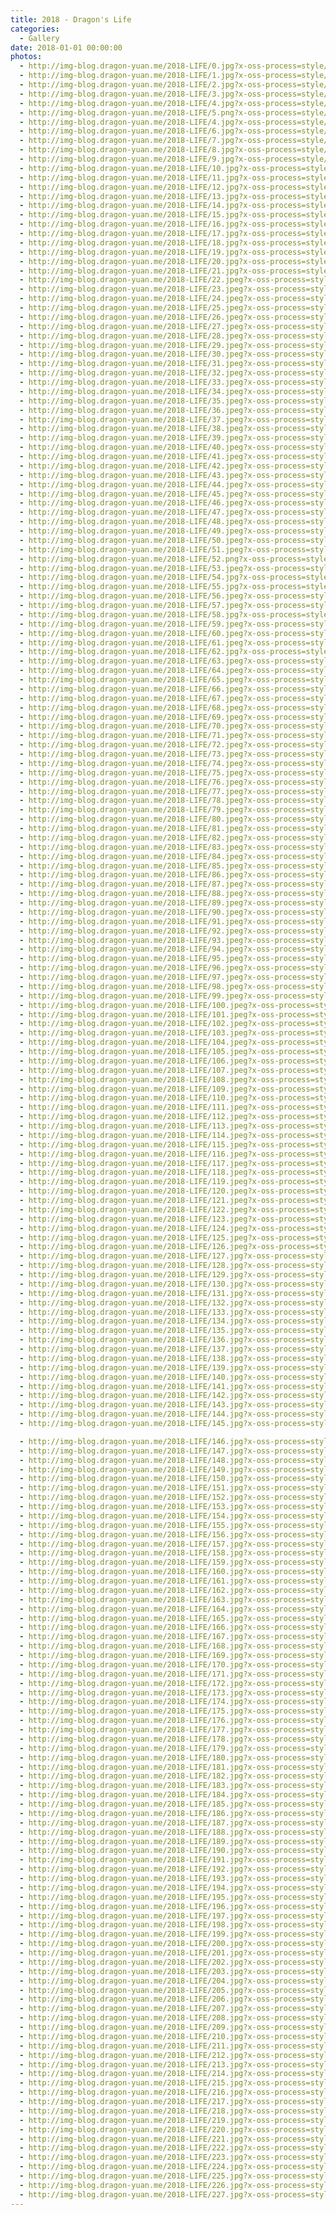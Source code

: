 ```yaml
---
title: 2018 - Dragon's Life
categories:
  - Gallery
date: 2018-01-01 00:00:00
photos:
  - http://img-blog.dragon-yuan.me/2018-LIFE/0.jpg?x-oss-process=style/webp
  - http://img-blog.dragon-yuan.me/2018-LIFE/1.jpg?x-oss-process=style/webp
  - http://img-blog.dragon-yuan.me/2018-LIFE/2.jpg?x-oss-process=style/webp
  - http://img-blog.dragon-yuan.me/2018-LIFE/3.jpg?x-oss-process=style/webp
  - http://img-blog.dragon-yuan.me/2018-LIFE/4.jpg?x-oss-process=style/webp
  - http://img-blog.dragon-yuan.me/2018-LIFE/5.png?x-oss-process=style/webp
  - http://img-blog.dragon-yuan.me/2018-LIFE/4.jpg?x-oss-process=style/webp
  - http://img-blog.dragon-yuan.me/2018-LIFE/6.jpg?x-oss-process=style/webp
  - http://img-blog.dragon-yuan.me/2018-LIFE/7.jpg?x-oss-process=style/webp
  - http://img-blog.dragon-yuan.me/2018-LIFE/8.jpg?x-oss-process=style/webp
  - http://img-blog.dragon-yuan.me/2018-LIFE/9.jpg?x-oss-process=style/webp
  - http://img-blog.dragon-yuan.me/2018-LIFE/10.jpg?x-oss-process=style/webp
  - http://img-blog.dragon-yuan.me/2018-LIFE/11.jpg?x-oss-process=style/webp
  - http://img-blog.dragon-yuan.me/2018-LIFE/12.jpg?x-oss-process=style/webp
  - http://img-blog.dragon-yuan.me/2018-LIFE/13.jpg?x-oss-process=style/webp
  - http://img-blog.dragon-yuan.me/2018-LIFE/14.jpg?x-oss-process=style/webp
  - http://img-blog.dragon-yuan.me/2018-LIFE/15.jpg?x-oss-process=style/webp
  - http://img-blog.dragon-yuan.me/2018-LIFE/16.jpg?x-oss-process=style/webp
  - http://img-blog.dragon-yuan.me/2018-LIFE/17.jpg?x-oss-process=style/webp
  - http://img-blog.dragon-yuan.me/2018-LIFE/18.jpg?x-oss-process=style/webp
  - http://img-blog.dragon-yuan.me/2018-LIFE/19.jpg?x-oss-process=style/webp
  - http://img-blog.dragon-yuan.me/2018-LIFE/20.jpg?x-oss-process=style/webp
  - http://img-blog.dragon-yuan.me/2018-LIFE/21.jpg?x-oss-process=style/webp
  - http://img-blog.dragon-yuan.me/2018-LIFE/22.jpeg?x-oss-process=style/webp
  - http://img-blog.dragon-yuan.me/2018-LIFE/23.jpeg?x-oss-process=style/webp
  - http://img-blog.dragon-yuan.me/2018-LIFE/24.jpeg?x-oss-process=style/webp
  - http://img-blog.dragon-yuan.me/2018-LIFE/25.jpeg?x-oss-process=style/webp
  - http://img-blog.dragon-yuan.me/2018-LIFE/26.jpeg?x-oss-process=style/webp
  - http://img-blog.dragon-yuan.me/2018-LIFE/27.jpeg?x-oss-process=style/webp
  - http://img-blog.dragon-yuan.me/2018-LIFE/28.jpeg?x-oss-process=style/webp
  - http://img-blog.dragon-yuan.me/2018-LIFE/29.jpeg?x-oss-process=style/webp
  - http://img-blog.dragon-yuan.me/2018-LIFE/30.jpeg?x-oss-process=style/webp
  - http://img-blog.dragon-yuan.me/2018-LIFE/31.jpeg?x-oss-process=style/webp
  - http://img-blog.dragon-yuan.me/2018-LIFE/32.jpeg?x-oss-process=style/webp
  - http://img-blog.dragon-yuan.me/2018-LIFE/33.jpeg?x-oss-process=style/webp
  - http://img-blog.dragon-yuan.me/2018-LIFE/34.jpeg?x-oss-process=style/webp
  - http://img-blog.dragon-yuan.me/2018-LIFE/35.jpeg?x-oss-process=style/webp
  - http://img-blog.dragon-yuan.me/2018-LIFE/36.jpeg?x-oss-process=style/webp
  - http://img-blog.dragon-yuan.me/2018-LIFE/37.jpeg?x-oss-process=style/webp
  - http://img-blog.dragon-yuan.me/2018-LIFE/38.jpeg?x-oss-process=style/webp
  - http://img-blog.dragon-yuan.me/2018-LIFE/39.jpeg?x-oss-process=style/webp
  - http://img-blog.dragon-yuan.me/2018-LIFE/40.jpeg?x-oss-process=style/webp
  - http://img-blog.dragon-yuan.me/2018-LIFE/41.jpeg?x-oss-process=style/webp
  - http://img-blog.dragon-yuan.me/2018-LIFE/42.jpeg?x-oss-process=style/webp
  - http://img-blog.dragon-yuan.me/2018-LIFE/43.jpeg?x-oss-process=style/webp
  - http://img-blog.dragon-yuan.me/2018-LIFE/44.jpeg?x-oss-process=style/webp
  - http://img-blog.dragon-yuan.me/2018-LIFE/45.jpeg?x-oss-process=style/webp
  - http://img-blog.dragon-yuan.me/2018-LIFE/46.jpeg?x-oss-process=style/webp
  - http://img-blog.dragon-yuan.me/2018-LIFE/47.jpeg?x-oss-process=style/webp
  - http://img-blog.dragon-yuan.me/2018-LIFE/48.jpeg?x-oss-process=style/webp
  - http://img-blog.dragon-yuan.me/2018-LIFE/49.jpeg?x-oss-process=style/webp
  - http://img-blog.dragon-yuan.me/2018-LIFE/50.jpeg?x-oss-process=style/webp
  - http://img-blog.dragon-yuan.me/2018-LIFE/51.jpeg?x-oss-process=style/webp
  - http://img-blog.dragon-yuan.me/2018-LIFE/52.png?x-oss-process=style/webp
  - http://img-blog.dragon-yuan.me/2018-LIFE/53.jpeg?x-oss-process=style/webp
  - http://img-blog.dragon-yuan.me/2018-LIFE/54.jpg?x-oss-process=style/webp
  - http://img-blog.dragon-yuan.me/2018-LIFE/55.jpg?x-oss-process=style/webp
  - http://img-blog.dragon-yuan.me/2018-LIFE/56.jpeg?x-oss-process=style/webp
  - http://img-blog.dragon-yuan.me/2018-LIFE/57.jpeg?x-oss-process=style/webp
  - http://img-blog.dragon-yuan.me/2018-LIFE/58.jpg?x-oss-process=style/webp
  - http://img-blog.dragon-yuan.me/2018-LIFE/59.jpeg?x-oss-process=style/webp
  - http://img-blog.dragon-yuan.me/2018-LIFE/60.jpeg?x-oss-process=style/webp
  - http://img-blog.dragon-yuan.me/2018-LIFE/61.jpeg?x-oss-process=style/webp
  - http://img-blog.dragon-yuan.me/2018-LIFE/62.jpg?x-oss-process=style/webp
  - http://img-blog.dragon-yuan.me/2018-LIFE/63.jpeg?x-oss-process=style/webp
  - http://img-blog.dragon-yuan.me/2018-LIFE/64.jpeg?x-oss-process=style/webp
  - http://img-blog.dragon-yuan.me/2018-LIFE/65.jpeg?x-oss-process=style/webp
  - http://img-blog.dragon-yuan.me/2018-LIFE/66.jpeg?x-oss-process=style/webp
  - http://img-blog.dragon-yuan.me/2018-LIFE/67.jpeg?x-oss-process=style/webp
  - http://img-blog.dragon-yuan.me/2018-LIFE/68.jpeg?x-oss-process=style/webp
  - http://img-blog.dragon-yuan.me/2018-LIFE/69.jpeg?x-oss-process=style/webp
  - http://img-blog.dragon-yuan.me/2018-LIFE/70.jpeg?x-oss-process=style/webp
  - http://img-blog.dragon-yuan.me/2018-LIFE/71.jpeg?x-oss-process=style/webp
  - http://img-blog.dragon-yuan.me/2018-LIFE/72.jpeg?x-oss-process=style/webp
  - http://img-blog.dragon-yuan.me/2018-LIFE/73.jpeg?x-oss-process=style/webp
  - http://img-blog.dragon-yuan.me/2018-LIFE/74.jpeg?x-oss-process=style/webp
  - http://img-blog.dragon-yuan.me/2018-LIFE/75.jpeg?x-oss-process=style/webp
  - http://img-blog.dragon-yuan.me/2018-LIFE/76.jpeg?x-oss-process=style/webp
  - http://img-blog.dragon-yuan.me/2018-LIFE/77.jpeg?x-oss-process=style/webp
  - http://img-blog.dragon-yuan.me/2018-LIFE/78.jpeg?x-oss-process=style/webp
  - http://img-blog.dragon-yuan.me/2018-LIFE/79.jpeg?x-oss-process=style/webp
  - http://img-blog.dragon-yuan.me/2018-LIFE/80.jpeg?x-oss-process=style/webp
  - http://img-blog.dragon-yuan.me/2018-LIFE/81.jpeg?x-oss-process=style/webp
  - http://img-blog.dragon-yuan.me/2018-LIFE/82.jpeg?x-oss-process=style/webp
  - http://img-blog.dragon-yuan.me/2018-LIFE/83.jpeg?x-oss-process=style/webp
  - http://img-blog.dragon-yuan.me/2018-LIFE/84.jpeg?x-oss-process=style/webp
  - http://img-blog.dragon-yuan.me/2018-LIFE/85.jpeg?x-oss-process=style/webp
  - http://img-blog.dragon-yuan.me/2018-LIFE/86.jpeg?x-oss-process=style/webp
  - http://img-blog.dragon-yuan.me/2018-LIFE/87.jpeg?x-oss-process=style/webp
  - http://img-blog.dragon-yuan.me/2018-LIFE/88.jpeg?x-oss-process=style/webp
  - http://img-blog.dragon-yuan.me/2018-LIFE/89.jpeg?x-oss-process=style/webp
  - http://img-blog.dragon-yuan.me/2018-LIFE/90.jpeg?x-oss-process=style/webp
  - http://img-blog.dragon-yuan.me/2018-LIFE/91.jpeg?x-oss-process=style/webp
  - http://img-blog.dragon-yuan.me/2018-LIFE/92.jpeg?x-oss-process=style/webp
  - http://img-blog.dragon-yuan.me/2018-LIFE/93.jpeg?x-oss-process=style/webp
  - http://img-blog.dragon-yuan.me/2018-LIFE/94.jpeg?x-oss-process=style/webp
  - http://img-blog.dragon-yuan.me/2018-LIFE/95.jpeg?x-oss-process=style/webp
  - http://img-blog.dragon-yuan.me/2018-LIFE/96.jpeg?x-oss-process=style/webp
  - http://img-blog.dragon-yuan.me/2018-LIFE/97.jpeg?x-oss-process=style/webp
  - http://img-blog.dragon-yuan.me/2018-LIFE/98.jpeg?x-oss-process=style/webp
  - http://img-blog.dragon-yuan.me/2018-LIFE/99.jpeg?x-oss-process=style/webp
  - http://img-blog.dragon-yuan.me/2018-LIFE/100.jpeg?x-oss-process=style/webp
  - http://img-blog.dragon-yuan.me/2018-LIFE/101.jpeg?x-oss-process=style/webp
  - http://img-blog.dragon-yuan.me/2018-LIFE/102.jpeg?x-oss-process=style/webp
  - http://img-blog.dragon-yuan.me/2018-LIFE/103.jpeg?x-oss-process=style/webp
  - http://img-blog.dragon-yuan.me/2018-LIFE/104.jpeg?x-oss-process=style/webp
  - http://img-blog.dragon-yuan.me/2018-LIFE/105.jpeg?x-oss-process=style/webp
  - http://img-blog.dragon-yuan.me/2018-LIFE/106.jpeg?x-oss-process=style/webp
  - http://img-blog.dragon-yuan.me/2018-LIFE/107.jpeg?x-oss-process=style/webp
  - http://img-blog.dragon-yuan.me/2018-LIFE/108.jpeg?x-oss-process=style/webp
  - http://img-blog.dragon-yuan.me/2018-LIFE/109.jpeg?x-oss-process=style/webp
  - http://img-blog.dragon-yuan.me/2018-LIFE/110.jpeg?x-oss-process=style/webp
  - http://img-blog.dragon-yuan.me/2018-LIFE/111.jpeg?x-oss-process=style/webp
  - http://img-blog.dragon-yuan.me/2018-LIFE/112.jpeg?x-oss-process=style/webp
  - http://img-blog.dragon-yuan.me/2018-LIFE/113.jpeg?x-oss-process=style/webp
  - http://img-blog.dragon-yuan.me/2018-LIFE/114.jpeg?x-oss-process=style/webp
  - http://img-blog.dragon-yuan.me/2018-LIFE/115.jpeg?x-oss-process=style/webp
  - http://img-blog.dragon-yuan.me/2018-LIFE/116.jpeg?x-oss-process=style/webp
  - http://img-blog.dragon-yuan.me/2018-LIFE/117.jpeg?x-oss-process=style/webp
  - http://img-blog.dragon-yuan.me/2018-LIFE/118.jpeg?x-oss-process=style/webp
  - http://img-blog.dragon-yuan.me/2018-LIFE/119.jpeg?x-oss-process=style/webp
  - http://img-blog.dragon-yuan.me/2018-LIFE/120.jpeg?x-oss-process=style/webp
  - http://img-blog.dragon-yuan.me/2018-LIFE/121.jpeg?x-oss-process=style/webp
  - http://img-blog.dragon-yuan.me/2018-LIFE/122.jpeg?x-oss-process=style/webp
  - http://img-blog.dragon-yuan.me/2018-LIFE/123.jpeg?x-oss-process=style/webp
  - http://img-blog.dragon-yuan.me/2018-LIFE/124.jpeg?x-oss-process=style/webp
  - http://img-blog.dragon-yuan.me/2018-LIFE/125.jpeg?x-oss-process=style/webp
  - http://img-blog.dragon-yuan.me/2018-LIFE/126.jpeg?x-oss-process=style/webp
  - http://img-blog.dragon-yuan.me/2018-LIFE/127.jpg?x-oss-process=style/webp
  - http://img-blog.dragon-yuan.me/2018-LIFE/128.jpg?x-oss-process=style/webp
  - http://img-blog.dragon-yuan.me/2018-LIFE/129.jpg?x-oss-process=style/webp
  - http://img-blog.dragon-yuan.me/2018-LIFE/130.jpg?x-oss-process=style/webp
  - http://img-blog.dragon-yuan.me/2018-LIFE/131.jpg?x-oss-process=style/webp
  - http://img-blog.dragon-yuan.me/2018-LIFE/132.jpg?x-oss-process=style/webp
  - http://img-blog.dragon-yuan.me/2018-LIFE/133.jpg?x-oss-process=style/webp
  - http://img-blog.dragon-yuan.me/2018-LIFE/134.jpg?x-oss-process=style/webp
  - http://img-blog.dragon-yuan.me/2018-LIFE/135.jpg?x-oss-process=style/webp
  - http://img-blog.dragon-yuan.me/2018-LIFE/136.jpg?x-oss-process=style/webp
  - http://img-blog.dragon-yuan.me/2018-LIFE/137.jpg?x-oss-process=style/webp
  - http://img-blog.dragon-yuan.me/2018-LIFE/138.jpg?x-oss-process=style/webp
  - http://img-blog.dragon-yuan.me/2018-LIFE/139.jpg?x-oss-process=style/webp
  - http://img-blog.dragon-yuan.me/2018-LIFE/140.jpg?x-oss-process=style/webp
  - http://img-blog.dragon-yuan.me/2018-LIFE/141.jpg?x-oss-process=style/webp
  - http://img-blog.dragon-yuan.me/2018-LIFE/142.jpg?x-oss-process=style/webp
  - http://img-blog.dragon-yuan.me/2018-LIFE/143.jpg?x-oss-process=style/webp
  - http://img-blog.dragon-yuan.me/2018-LIFE/144.jpg?x-oss-process=style/webp
  - http://img-blog.dragon-yuan.me/2018-LIFE/145.jpg?x-oss-process=style/webp

  - http://img-blog.dragon-yuan.me/2018-LIFE/146.jpg?x-oss-process=style/webp
  - http://img-blog.dragon-yuan.me/2018-LIFE/147.jpg?x-oss-process=style/webp
  - http://img-blog.dragon-yuan.me/2018-LIFE/148.jpg?x-oss-process=style/webp
  - http://img-blog.dragon-yuan.me/2018-LIFE/149.jpg?x-oss-process=style/webp
  - http://img-blog.dragon-yuan.me/2018-LIFE/150.jpg?x-oss-process=style/webp
  - http://img-blog.dragon-yuan.me/2018-LIFE/151.jpg?x-oss-process=style/webp
  - http://img-blog.dragon-yuan.me/2018-LIFE/152.jpg?x-oss-process=style/webp
  - http://img-blog.dragon-yuan.me/2018-LIFE/153.jpg?x-oss-process=style/webp
  - http://img-blog.dragon-yuan.me/2018-LIFE/154.jpg?x-oss-process=style/webp
  - http://img-blog.dragon-yuan.me/2018-LIFE/155.jpg?x-oss-process=style/webp
  - http://img-blog.dragon-yuan.me/2018-LIFE/156.jpg?x-oss-process=style/webp
  - http://img-blog.dragon-yuan.me/2018-LIFE/157.jpg?x-oss-process=style/webp
  - http://img-blog.dragon-yuan.me/2018-LIFE/158.jpg?x-oss-process=style/webp
  - http://img-blog.dragon-yuan.me/2018-LIFE/159.jpg?x-oss-process=style/webp
  - http://img-blog.dragon-yuan.me/2018-LIFE/160.jpg?x-oss-process=style/webp
  - http://img-blog.dragon-yuan.me/2018-LIFE/161.jpg?x-oss-process=style/webp
  - http://img-blog.dragon-yuan.me/2018-LIFE/162.jpg?x-oss-process=style/webp
  - http://img-blog.dragon-yuan.me/2018-LIFE/163.jpg?x-oss-process=style/webp
  - http://img-blog.dragon-yuan.me/2018-LIFE/164.jpg?x-oss-process=style/webp
  - http://img-blog.dragon-yuan.me/2018-LIFE/165.jpg?x-oss-process=style/webp
  - http://img-blog.dragon-yuan.me/2018-LIFE/166.jpg?x-oss-process=style/webp
  - http://img-blog.dragon-yuan.me/2018-LIFE/167.jpg?x-oss-process=style/webp
  - http://img-blog.dragon-yuan.me/2018-LIFE/168.jpg?x-oss-process=style/webp
  - http://img-blog.dragon-yuan.me/2018-LIFE/169.jpg?x-oss-process=style/webp
  - http://img-blog.dragon-yuan.me/2018-LIFE/170.jpg?x-oss-process=style/webp
  - http://img-blog.dragon-yuan.me/2018-LIFE/171.jpg?x-oss-process=style/webp
  - http://img-blog.dragon-yuan.me/2018-LIFE/172.jpg?x-oss-process=style/webp
  - http://img-blog.dragon-yuan.me/2018-LIFE/173.jpg?x-oss-process=style/webp
  - http://img-blog.dragon-yuan.me/2018-LIFE/174.jpg?x-oss-process=style/webp
  - http://img-blog.dragon-yuan.me/2018-LIFE/175.jpg?x-oss-process=style/webp
  - http://img-blog.dragon-yuan.me/2018-LIFE/176.jpg?x-oss-process=style/webp
  - http://img-blog.dragon-yuan.me/2018-LIFE/177.jpg?x-oss-process=style/webp
  - http://img-blog.dragon-yuan.me/2018-LIFE/178.jpg?x-oss-process=style/webp
  - http://img-blog.dragon-yuan.me/2018-LIFE/179.jpg?x-oss-process=style/webp
  - http://img-blog.dragon-yuan.me/2018-LIFE/180.jpg?x-oss-process=style/webp
  - http://img-blog.dragon-yuan.me/2018-LIFE/181.jpg?x-oss-process=style/webp
  - http://img-blog.dragon-yuan.me/2018-LIFE/182.jpg?x-oss-process=style/webp
  - http://img-blog.dragon-yuan.me/2018-LIFE/183.jpg?x-oss-process=style/webp
  - http://img-blog.dragon-yuan.me/2018-LIFE/184.jpg?x-oss-process=style/webp
  - http://img-blog.dragon-yuan.me/2018-LIFE/185.jpg?x-oss-process=style/webp
  - http://img-blog.dragon-yuan.me/2018-LIFE/186.jpg?x-oss-process=style/webp
  - http://img-blog.dragon-yuan.me/2018-LIFE/187.jpg?x-oss-process=style/webp
  - http://img-blog.dragon-yuan.me/2018-LIFE/188.jpg?x-oss-process=style/webp
  - http://img-blog.dragon-yuan.me/2018-LIFE/189.jpg?x-oss-process=style/webp
  - http://img-blog.dragon-yuan.me/2018-LIFE/190.jpg?x-oss-process=style/webp
  - http://img-blog.dragon-yuan.me/2018-LIFE/191.jpg?x-oss-process=style/webp
  - http://img-blog.dragon-yuan.me/2018-LIFE/192.jpg?x-oss-process=style/webp
  - http://img-blog.dragon-yuan.me/2018-LIFE/193.jpg?x-oss-process=style/webp
  - http://img-blog.dragon-yuan.me/2018-LIFE/194.jpg?x-oss-process=style/webp
  - http://img-blog.dragon-yuan.me/2018-LIFE/195.jpg?x-oss-process=style/webp
  - http://img-blog.dragon-yuan.me/2018-LIFE/196.jpg?x-oss-process=style/webp
  - http://img-blog.dragon-yuan.me/2018-LIFE/197.jpg?x-oss-process=style/webp
  - http://img-blog.dragon-yuan.me/2018-LIFE/198.jpg?x-oss-process=style/webp
  - http://img-blog.dragon-yuan.me/2018-LIFE/199.jpg?x-oss-process=style/webp
  - http://img-blog.dragon-yuan.me/2018-LIFE/200.jpg?x-oss-process=style/webp
  - http://img-blog.dragon-yuan.me/2018-LIFE/201.jpg?x-oss-process=style/webp
  - http://img-blog.dragon-yuan.me/2018-LIFE/202.jpg?x-oss-process=style/webp
  - http://img-blog.dragon-yuan.me/2018-LIFE/203.jpg?x-oss-process=style/webp
  - http://img-blog.dragon-yuan.me/2018-LIFE/204.jpg?x-oss-process=style/webp
  - http://img-blog.dragon-yuan.me/2018-LIFE/205.jpg?x-oss-process=style/webp
  - http://img-blog.dragon-yuan.me/2018-LIFE/206.jpg?x-oss-process=style/webp
  - http://img-blog.dragon-yuan.me/2018-LIFE/207.jpg?x-oss-process=style/webp
  - http://img-blog.dragon-yuan.me/2018-LIFE/208.jpg?x-oss-process=style/webp
  - http://img-blog.dragon-yuan.me/2018-LIFE/209.jpg?x-oss-process=style/webp
  - http://img-blog.dragon-yuan.me/2018-LIFE/210.jpg?x-oss-process=style/webp
  - http://img-blog.dragon-yuan.me/2018-LIFE/211.jpg?x-oss-process=style/webp
  - http://img-blog.dragon-yuan.me/2018-LIFE/212.jpg?x-oss-process=style/webp
  - http://img-blog.dragon-yuan.me/2018-LIFE/213.jpg?x-oss-process=style/webp
  - http://img-blog.dragon-yuan.me/2018-LIFE/214.jpg?x-oss-process=style/webp
  - http://img-blog.dragon-yuan.me/2018-LIFE/215.jpg?x-oss-process=style/webp
  - http://img-blog.dragon-yuan.me/2018-LIFE/216.jpg?x-oss-process=style/webp
  - http://img-blog.dragon-yuan.me/2018-LIFE/217.jpg?x-oss-process=style/webp
  - http://img-blog.dragon-yuan.me/2018-LIFE/218.jpg?x-oss-process=style/webp
  - http://img-blog.dragon-yuan.me/2018-LIFE/219.jpg?x-oss-process=style/webp
  - http://img-blog.dragon-yuan.me/2018-LIFE/220.jpg?x-oss-process=style/webp
  - http://img-blog.dragon-yuan.me/2018-LIFE/221.jpg?x-oss-process=style/webp
  - http://img-blog.dragon-yuan.me/2018-LIFE/222.jpg?x-oss-process=style/webp
  - http://img-blog.dragon-yuan.me/2018-LIFE/223.jpg?x-oss-process=style/webp
  - http://img-blog.dragon-yuan.me/2018-LIFE/224.jpg?x-oss-process=style/webp
  - http://img-blog.dragon-yuan.me/2018-LIFE/225.jpg?x-oss-process=style/webp
  - http://img-blog.dragon-yuan.me/2018-LIFE/226.jpg?x-oss-process=style/webp
  - http://img-blog.dragon-yuan.me/2018-LIFE/227.jpg?x-oss-process=style/webp
---
```

